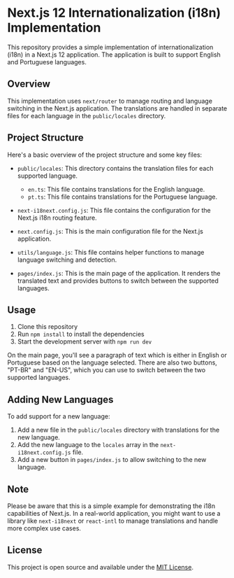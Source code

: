 # Next.js 12 Internationalization (i18n) Implementation

This repository provides a simple implementation of internationalization (i18n) in a Next.js 12 application. The application is built to support English and Portuguese languages.

## Overview

This implementation uses `next/router` to manage routing and language switching in the Next.js application. The translations are handled in separate files for each language in the `public/locales` directory.

## Project Structure

Here's a basic overview of the project structure and some key files:

- `public/locales`: This directory contains the translation files for each supported language.
    - `en.ts`: This file contains translations for the English language.
    - `pt.ts`: This file contains translations for the Portuguese language.

- `next-i18next.config.js`: This file contains the configuration for the Next.js i18n routing feature.

- `next.config.js`: This is the main configuration file for the Next.js application.

- `utils/language.js`: This file contains helper functions to manage language switching and detection.

- `pages/index.js`: This is the main page of the application. It renders the translated text and provides buttons to switch between the supported languages.

## Usage

1. Clone this repository
2. Run `npm install` to install the dependencies
3. Start the development server with `npm run dev`

On the main page, you'll see a paragraph of text which is either in English or Portuguese based on the language selected. There are also two buttons, "PT-BR" and "EN-US", which you can use to switch between the two supported languages.

## Adding New Languages

To add support for a new language:

1. Add a new file in the `public/locales` directory with translations for the new language.
2. Add the new language to the `locales` array in the `next-i18next.config.js` file.
3. Add a new button in `pages/index.js` to allow switching to the new language.

## Note

Please be aware that this is a simple example for demonstrating the i18n capabilities of Next.js. In a real-world application, you might want to use a library like `next-i18next` or `react-intl` to manage translations and handle more complex use cases.

## License

This project is open source and available under the [MIT License](LICENSE).
